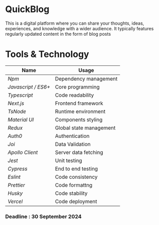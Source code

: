 # QuickBlog

This is a digital platform where you can share your thoughts, ideas, experiences, and knowledge with a wider audience. It typically features regularly updated content in the form of blog posts

# Tools & Technology

| Name                | Usage                   |
| ------------------- | ----------------------- |
| _Npm_               | Dependency management   |
| _Javascript / ES6+_ | Core programming        |
| _Typescript_        | Code readability        |
| _Next.js_           | Frontend framework      |
| _TsNode_            | Runtime environment     |
| _Material UI_       | Components styling      |
| _Redux_             | Global state management |
| _Auth0_             | Authentication          |
| _Joi_               | Data Validation         |
| _Apollo Client_     | Server data fetching    |
| _Jest_              | Unit testing            |
| _Cypress_           | End to end testing      |
| _Eslint_            | Code consistency        |
| _Prettier_          | Code formattng          |
| _Husky_             | Code stability          |
| _Vercel_            | Code deployment         |

### Deadline : 30 September 2024
